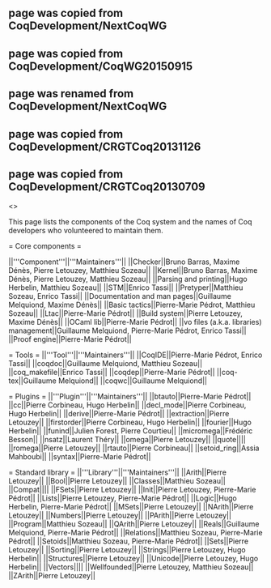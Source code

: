 ## page was copied from CoqDevelopment/NextCoqWG
## page was copied from CoqDevelopment/CoqWG20150915
## page was renamed from CoqDevelopment/NextCoqWG
## page was copied from CoqDevelopment/CRGTCoq20131126
## page was copied from CoqDevelopment/CRGTCoq20130709
<<TableOfContents>>

This page lists the components of the Coq system and the names of Coq developers who volunteered to maintain them.

= Core components =

||'''Component'''||'''Maintainers'''||
||Checker||Bruno Barras, Maxime Dénès, Pierre Letouzey, Matthieu Sozeau||
||Kernel||Bruno Barras, Maxime Dénès, Pierre Letouzey, Matthieu Sozeau||
||Parsing and printing||Hugo Herbelin, Matthieu Sozeau||
||STM||Enrico Tassi||
||Pretyper||Matthieu Sozeau, Enrico Tassi||
||Documentation and man pages||Guillaume Melquiond, Maxime Dénès||
||Basic tactics||Pierre-Marie Pédrot, Matthieu Sozeau||
||Ltac||Pierre-Marie Pédrot||
||Build system||Pierre Letouzey, Maxime Dénès||
||OCaml lib||Pierre-Marie Pédrot||
||vo files (a.k.a. libraries) management||Guillaume Melquiond, Pierre-Marie Pédrot, Enrico Tassi||
||Proof engine||Pierre-Marie Pédrot||

= Tools =
||'''Tool'''||'''Maintainers'''||
||CoqIDE||Pierre-Marie Pédrot, Enrico Tassi||
||coqdoc||Guillaume Melquiond, Matthieu Sozeau||
||coq_makefile||Enrico Tassi||
||coqdep||Pierre-Marie Pédrot||
||coq-tex||Guillaume Melquiond||
||coqwc||Guillaume Melquiond||

= Plugins =
||'''Plugin'''||'''Maintainers'''||
||btauto||Pierre-Marie Pédrot||
||cc||Pierre Corbineau, Hugo Herbelin||
||decl_mode||Pierre Corbineau, Hugo Herbelin||
||derive||Pierre-Marie Pédrot||
||extraction||Pierre Letouzey||
||firstorder||Pierre Corbineau, Hugo Herbelin||
||fourier||Hugo Herbelin||
||funind||Julien Forest, Pierre Courtieu||
||micromega||Frédéric Besson||
||nsatz||Laurent Théry||
||omega||Pierre Letouzey||
||quote||||
||romega||Pierre Letouzey||
||rtauto||Pierre Corbineau||
||setoid_ring||Assia Mahboubi||
||syntax||Pierre-Marie Pédrot||

= Standard library =
||'''Library'''||'''Maintainers'''||
||Arith||Pierre Letouzey||
||Bool||Pierre Letouzey||
||Classes||Matthieu Sozeau||
||Compat||||
||FSets||Pierre Letouzey||
||Init||Pierre Letouzey, Pierre-Marie Pédrot||
||Lists||Pierre Letouzey, Pierre-Marie Pédrot||
||Logic||Hugo Herbelin, Pierre-Marie Pédrot||
||MSets||Pierre Letouzey||
||NArith||Pierre Letouzey||
||Numbers||Pierre Letouzey||
||PArith||Pierre Letouzey||
||Program||Matthieu Sozeau||
||QArith||Pierre Letouzey||
||Reals||Guillaume Melquiond, Pierre-Marie Pédrot||
||Relations||Matthieu Sozeau, Pierre-Marie Pédrot||
||Setoids||Matthieu Sozeau, Pierre-Marie Pédrot||
||Sets||Pierre Letouzey||
||Sorting||Pierre Letouzey||
||Strings||Pierre Letouzey, Hugo Herbelin||
||Structures||Pierre Letouzey||
||Unicode||Pierre Letouzey, Hugo Herbelin||
||Vectors||||
||Wellfounded||Pierre Letouzey, Matthieu Sozeau||
||ZArith||Pierre Letouzey||
